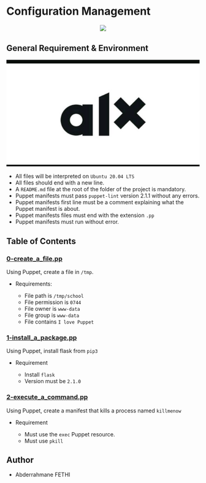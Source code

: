 # Configuration Management
<p align="center">
<img src="https://s3.amazonaws.com/intranet-projects-files/holbertonschool-sysadmin_devops/292/4i8il3B.gif" width="" height="" />
</p>
  
## General Requirement & Environment
<img src="https://github.com/TosinISOGUN/TosinISOGUN/blob/main/ALX.jpeg?raw=true" width="" height="" />

- All files will be interpreted on `Ubuntu 20.04 LTS`
- All files should end with a new line.
- A `README.md` file at the root of the folder of the project is mandatory.
- Puppet manifests must pass `puppet-lint` version 2.1.1 without any errors.
- Puppet manifests first line must be a comment explaining what the Puppet manifest is about.
- Puppet manifests files must end with the extension `.pp`
- Puppet manifests must run without error.

## Table of Contents
### [**0-create_a_file.pp**](https://github.com/A-fethi/alx-system_engineering-devops/blob/master/0x0A-configuration_management/0-create_a_file.pp)
Using Puppet, create a file in `/tmp`.
- Requirements:

  - File path is `/tmp/school`
  - File permission is `0744`
  - File owner is `www-data`
  - File group is `www-data`
  - File contains `I love Puppet`

### [**1-install_a_package.pp**](https://github.com/A-fethi/alx-system_engineering-devops/blob/master/0x0A-configuration_management/1-install_a_package.pp)
Using Puppet, install flask from `pip3`
- Requirement
  
  - Install `flask`
  - Version must be `2.1.0`

### [**2-execute_a_command.pp**](https://github.com/A-fethi/alx-system_engineering-devops/blob/master/0x0A-configuration_management/2-execute_a_command.pp)
Using Puppet, create a manifest that kills a process named `killmenow`
- Requirement
  
  - Must use the `exec` Puppet resource.
  - Must use `pkill`

## Author
- Abderrahmane FETHI

